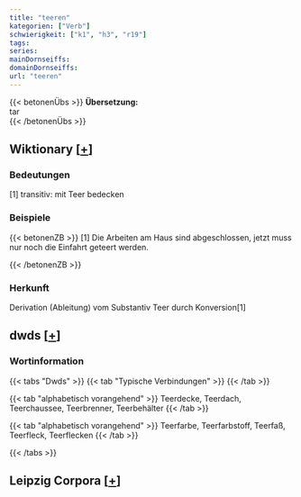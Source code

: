 ```yaml
---
title: "teeren"
kategorien: ["Verb"]
schwierigkeit: ["k1", "h3", "r19"]
tags:
series:
mainDornseiffs:
domainDornseiffs:
url: "teeren"
---
```


{{< betonenÜbs >}}
**Übersetzung:**  
tar  
{{< /betonenÜbs >}}

## Wiktionary [[+](https://de.wiktionary.org/wiki/teeren)]

### Bedeutungen
[1] transitiv: mit Teer bedecken  

### Beispiele
{{< betonenZB >}}
[1] Die Arbeiten am Haus sind abgeschlossen, jetzt muss nur noch die Einfahrt geteert werden.  

{{< /betonenZB >}}
### Herkunft
Derivation (Ableitung) vom Substantiv Teer durch Konversion[1]  



## dwds [[+](https://www.dwds.de/wb/teeren)]

### Wortinformation
{{< tabs "Dwds" >}}
{{< tab "Typische Verbindungen" >}}
{{< /tab >}}

{{< tab "alphabetisch vorangehend" >}}
Teerdecke, Teerdach, Teerchaussee, Teerbrenner, Teerbehälter
{{< /tab >}}

{{< tab "alphabetisch vorangehend" >}}
Teerfarbe, Teerfarbstoff, Teerfaß, Teerfleck, Teerflecken
{{< /tab >}}

{{< /tabs >}}

## Leipzig Corpora [[+](https://corpora.uni-leipzig.de/en/res?word=teeren&corpusId=deu_newscrawl-public_2018)]

